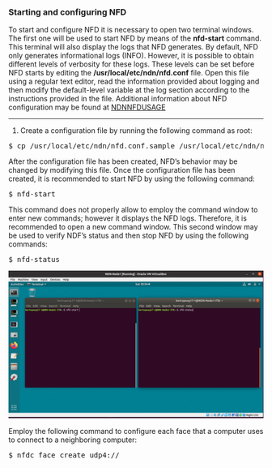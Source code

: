 ### Starting and configuring NFD
To start and configure NFD it is necessary to open two terminal windows. The first one will be used to start NFD by means of the <b>nfd-start</b> command. This terminal will also display the logs that NFD generates. By default, NFD only generates informational logs (INFO). However, it is possible to obtain different levels of verbosity for these logs. These levels can be set before NFD starts by editing the <b>/usr/local/etc/ndn/nfd.conf</b> file. Open this file using a regular text editor, read the information provided about logging and then modify the default-level variable at the log section according to the instructions provided in the file. Additional information about NFD configuration may be found at [NDNNFDUSAGE](https://named-data.net/doc/NLSR/current/beginners-guide.html#ndnnfdusage)
***

1. Create a configuration file by running the following command as root:
<pre>
$ cp /usr/local/etc/ndn/nfd.conf.sample /usr/local/etc/ndn/nfd.conf
</pre>


After the configuration file has been created, NFD’s behavior may be changed by modifying this file. Once the configuration file has been created, it is recommended to start NFD by using the following command:

<pre>
$ nfd-start
</pre>

This command does not properly allow to employ the command window to enter new commands; however it displays the NFD logs. Therefore, it is recommended to open a new command window. This second window may be used to verify NDF’s status and then stop NFD by using the following commands:

<pre>
$ nfd-status
</pre>

![alt img](https://github.com/syaifulahdan/Mini-NDN-Work/blob/main/Assignment%202:NDNrg-Topology/NDNrg-Image-Node1/NFD-Image-Node1/NFD-Opentwoterminal-node1.png)

Employ the following command to configure each face that a computer uses to connect to a neighboring computer:
<pre>
$ nfdc face create udp4://<remote-ip-address>
</pre>


